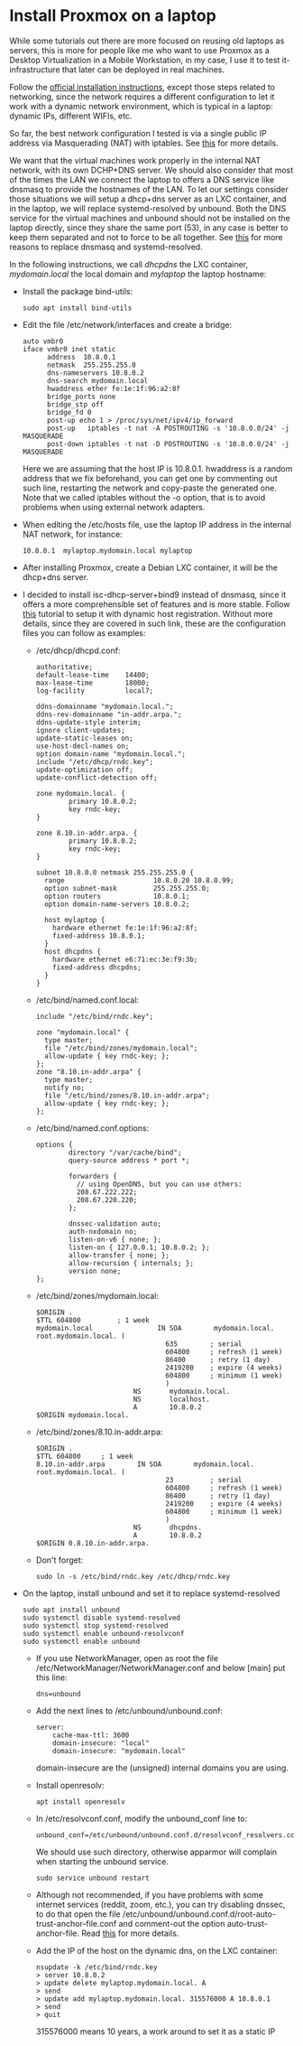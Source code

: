 # Install Proxmox on a laptop

While some tutorials out there are more focused on reusing old laptops as
servers, this is more for people like me who want to use Proxmox as a Desktop
Virtualization in a Mobile Workstation, in my case, I use it to test
it-infrastructure that later can be deployed in real machines.

Follow the [official installation
instructions](https://pve.proxmox.com/wiki/Install_Proxmox_VE_on_Debian_Buster),
except those steps related to networking, since the network requires a different
configuration to let it work with a dynamic network environment, which is
typical in a laptop: dynamic IPs, different WIFIs, etc.

So far, the best network configuration I tested is via a single public IP
address via Masquerading (NAT) with iptables. See
[this](https://pve.proxmox.com/wiki/Network_Configuration) for more details.

We want that the virtual machines work properly in the internal NAT network,
with its own DCHP+DNS server. We should also consider that most of the times the
LAN we connect the laptop to offers a DNS service like dnsmasq to provide the
hostnames of the LAN.  To let our settings consider those situations we will
setup a dhcp+dns server as an LXC container, and in the laptop, we will replace
systemd-resolved by unbound.  Both the DNS service for the virtual machines and
unbound should not be installed on the laptop directly, since they share the
same port (53), in any case is better to keep them separated and not to force to
be all together. See
[this](https://www.sidn.nl/en/news-and-blogs/evaluation-of-validating-resolvers-on-linux-unbound-and-knot-resolver-recommended)
for more reasons to replace dnsmasq and systemd-resolved.

In the following instructions, we call _dhcpdns_ the LXC container,
_mydomain.local_ the local domain and _mylaptop_ the laptop hostname:

- Install the package bind-utils:
  ```
  sudo apt install bind-utils
  ```

- Edit the file /etc/network/interfaces and create a bridge:

  ```
  auto vmbr0
  iface vmbr0 inet static
        address  10.8.0.1
        netmask  255.255.255.0
        dns-nameservers 10.8.0.2
        dns-search mydomain.local
        hwaddress ether fe:1e:1f:96:a2:8f
        bridge_ports none
        bridge_stp off
        bridge_fd 0
        post-up echo 1 > /proc/sys/net/ipv4/ip_forward
        post-up   iptables -t nat -A POSTROUTING -s '10.8.0.0/24' -j MASQUERADE
        post-down iptables -t nat -D POSTROUTING -s '10.8.0.0/24' -j MASQUERADE
  ```
  
  Here we are assuming that the host IP is 10.8.0.1.  hwaddress is a random
  address that we fix beforehand, you can get one by commenting out such line,
  restarting the network and copy-paste the generated one. Note that we called
  iptables without the -o option, that is to avoid problems when using external
  network adapters.

- When editing the /etc/hosts file, use the laptop IP address in the internal
  NAT network, for instance:

  ```
  10.8.0.1	mylaptop.mydomain.local mylaptop
  ```

- After installing Proxmox, create a Debian LXC container, it will be the
  dhcp+dns server.

- I decided to install isc-dhcp-server+bind9 instead of dnsmasq, since it offers
  a more comprehensible set of features and is more stable.  Follow
  [this](https://talk-about-it.ca/setup-bind9-with-isc-dhcp-server-dynamic-host-registration/)
  tutorial to setup it with dynamic host registration. Without more details,
  since they are covered in such link, these are the configuration files you can
  follow as examples:

  - /etc/dhcp/dhcpd.conf:

    ```
    authoritative;
    default-lease-time    14400;
    max-lease-time        18000;
    log-facility          local7;

    ddns-domainname "mydomain.local.";
    ddns-rev-domainname "in-addr.arpa.";
    ddns-update-style interim;
    ignore client-updates;
    update-static-leases on;
    use-host-decl-names on;
    option domain-name "mydomain.local.";
    include "/etc/dhcp/rndc.key";
    update-optimization off;
    update-conflict-detection off;

    zone mydomain.local. {
            primary 10.8.0.2;
            key rndc-key;
    }

    zone 8.10.in-addr.arpa. {
            primary 10.8.0.2;
            key rndc-key;
    }

    subnet 10.8.0.0 netmask 255.255.255.0 {
      range                      10.8.0.20 10.8.0.99;
      option subnet-mask         255.255.255.0;
      option routers             10.8.0.1;
      option domain-name-servers 10.8.0.2;

      host mylaptop {
        hardware ethernet fe:1e:1f:96:a2:8f;
        fixed-address 10.8.0.1;
      }
      host dhcpdns {
        hardware ethernet e6:71:ec:3e:f9:3b;
        fixed-address dhcpdns;
      }
    }
    ```

  - /etc/bind/named.conf.local:

    ```
    include "/etc/bind/rndc.key";
    
    zone "mydomain.local" {
      type master;
      file "/etc/bind/zones/mydomain.local";
      allow-update { key rndc-key; };
    };
    zone "8.10.in-addr.arpa" {
      type master;
      notify no;
      file "/etc/bind/zones/8.10.in-addr.arpa";
      allow-update { key rndc-key; };
    };
    
    ```

  - /etc/bind/named.conf.options:
    ```
    options {
            directory "/var/cache/bind";
            query-source address * port *;
    
            forwarders {
              // using OpenDNS, but you can use others:
              208.67.222.222;
              208.67.220.220;
            };
    
            dnssec-validation auto;
            auth-nxdomain no;
            listen-on-v6 { none; };
            listen-on { 127.0.0.1; 10.8.0.2; };
            allow-transfer { none; };
            allow-recursion { internals; };
            version none;
    };
    ```

  - /etc/bind/zones/mydomain.local:
    ```
    $ORIGIN .
    $TTL 604800         ; 1 week
    mydomain.local                IN SOA        mydomain.local. root.mydomain.local. (
                                    635        ; serial
                                    604800     ; refresh (1 week)
                                    86400      ; retry (1 day)
                                    2419200    ; expire (4 weeks)
                                    604800     ; minimum (1 week)
                                    )
                            NS       mydomain.local.
                            NS       localhost.
                            A        10.8.0.2
    $ORIGIN mydomain.local.
    ```
    
  - /etc/bind/zones/8.10.in-addr.arpa:
    ```
    $ORIGIN .
    $TTL 604800     ; 1 week
    8.10.in-addr.arpa        IN SOA        mydomain.local. root.mydomain.local. (
                                    23         ; serial
                                    604800     ; refresh (1 week)
                                    86400      ; retry (1 day)
                                    2419200    ; expire (4 weeks)
                                    604800     ; minimum (1 week)
                                    )
                            NS       dhcpdns.
                            A        10.8.0.2
    $ORIGIN 0.8.10.in-addr.arpa.
    ```

  - Don't forget:
    ```
    sudo ln -s /etc/bind/rndc.key /etc/dhcp/rndc.key
    ```

- On the laptop, install unbound and set it to replace systemd-resolved
  ```
  sudo apt install unbound
  sudo systemctl disable systemd-resolved
  sudo systemctl stop systemd-resolved
  sudo systemctl enable unbound-resolvconf
  sudo systemctl enable unbound
  ```
  - If you use NetworkManager, open as root the file /etc/NetworkManager/NetworkManager.conf and below [main]
    put this line:
    ```
    dns=unbound
    ```
  - Add the next lines to /etc/unbound/unbound.conf:
    ```
    server:
        cache-max-ttl: 3600
        domain-insecure: "local"
        domain-insecure: "mydomain.local"
    ```
    domain-insecure are the (unsigned) internal domains you are using.

  - Install openresolv:

    ```
    apt install openresolv
    ```
    
  - In /etc/resolvconf.conf, modify the unbound_conf line to:
    ```
    unbound_conf=/etc/unbound/unbound.conf.d/resolvconf_resolvers.conf
    ```
    We should use such directory, otherwise apparmor will complain when starting
    the unbound service.
    ```
    sudo service unbound restart
    ```
    
  - Although not recommended, if you have problems with some internet services
    (reddit, zoom, etc.), you can try disabling dnssec, to do that open the file
    /etc/unbound/unbound.conf.d/root-auto-trust-anchor-file.conf and comment-out
    the option auto-trust-anchor-file. Read
    [this](https://www.nlnetlabs.nl/documentation/unbound/howto-turnoff-dnssec/)
    for more details.

  - Add the IP of the host on the dynamic dns, on the LXC container:
    ```
    nsupdate -k /etc/bind/rndc.key
    > server 10.8.0.2
    > update delete mylaptop.mydomain.local. A
    > send
    > update add mylaptop.mydomain.local. 315576000 A 10.8.0.1
    > send
    > quit
    ```
    315576000 means 10 years, a work around to set it as a static IP
